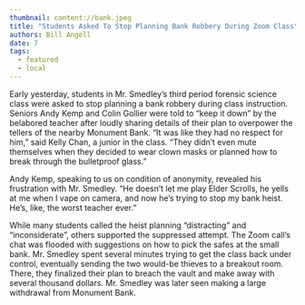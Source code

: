 ```yaml
---
thumbnail: content://bank.jpeg
title: "Students Asked To Stop Planning Bank Robbery During Zoom Class"
authors: Bill Angell
date: 7
tags:
  - featured
  - local
---
```


Early yesterday, students in Mr. Smedley’s third period forensic science class were asked to stop planning a bank robbery during class instruction. Seniors Andy Kemp and Colin Gollier were told to “keep it down” by the belabored teacher after loudly sharing details of their plan to overpower the tellers of the nearby Monument Bank. “It was like they had no respect for him,” said Kelly Chan, a junior in the class. “They didn’t even mute themselves when they decided to wear clown masks or planned how to break through the bulletproof glass.”

Andy Kemp, speaking to us on condition of anonymity, revealed his frustration with Mr. Smedley. “He doesn’t let me play Elder Scrolls, he yells at me when I vape on camera, and now he’s trying to stop my bank heist. He’s, like, the worst teacher ever.” 

While many students called the heist planning “distracting” and “inconsiderate”, others supported the suppressed attempt. The Zoom call’s chat was flooded with suggestions on how to pick the safes at the small bank. Mr. Smedley spent several minutes trying to get the class back under control, eventually sending the two would-be thieves to a breakout room. There, they finalized their plan to breach the vault and make away with several thousand dollars. Mr. Smedley was later seen making a large withdrawal from Monument Bank.
